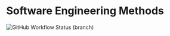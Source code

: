 # Software Engineering Methods
![GitHub Workflow Status (branch)](https://img.shields.io/github/workflow/status/PaPaMyintAung03/sem/master.yml/develop?style=flat-square)

